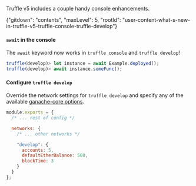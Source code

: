 Truffle v5 includes a couple handy console enhancements.

{"gitdown": "contents", "maxLevel": 5, "rootId": "user-content-what-s-new-in-truffle-v5-truffle-console-truffle-develop"}

#### `await` in the console

The `await` keyword now works in `truffle console` and `truffle develop`!

```javascript
truffle(develop)> let instance = await Example.deployed();
truffle(develop)> await instance.someFunc();
```


#### Configure `truffle develop`

Override the network settings for `truffle develop` and specify any of the
available [ganache-core options](https://github.com/trufflesuite/ganache-core#usage).

```javascript
module.exports = {
  /* ... rest of config */

  networks: {
    /* ... other networks */

    "develop": {
      accounts: 5,
      defaultEtherBalance: 500,
      blockTime: 3
    }
  }
};
```
